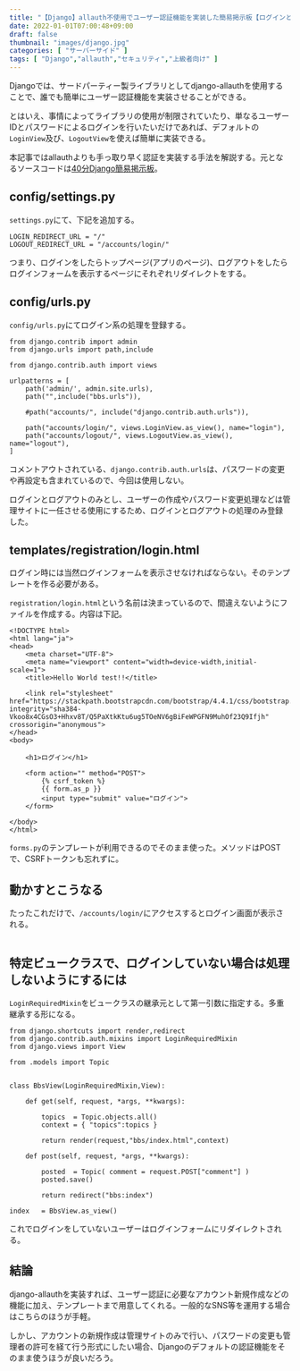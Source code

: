 ```yaml
---
title: "【Django】allauth不使用でユーザー認証機能を実装した簡易掲示板【ログインとログアウトのみ】"
date: 2022-01-01T07:00:48+09:00
draft: false
thumbnail: "images/django.jpg"
categories: [ "サーバーサイド" ]
tags: [ "Django","allauth","セキュリティ","上級者向け" ]
---
```


Djangoでは、サードパーティー製ライブラリとしてdjango-allauthを使用することで、誰でも簡単にユーザー認証機能を実装させることができる。

とはいえ、事情によってライブラリの使用が制限されていたり、単なるユーザーIDとパスワードによるログインを行いたいだけであれば、デフォルトの`LoginView`及び、`LogoutView`を使えば簡単に実装できる。

本記事ではallauthよりも手っ取り早く認証を実装する手法を解説する。元となるソースコードは[40分Django簡易掲示板](/post/startup-django)。

## config/settings.py

`settings.py`にて、下記を追加する。

    LOGIN_REDIRECT_URL = "/" 
    LOGOUT_REDIRECT_URL = "/accounts/login/"

つまり、ログインをしたらトップページ(アプリのページ)、ログアウトをしたらログインフォームを表示するページにそれぞれリダイレクトをする。

## config/urls.py

`config/urls.py`にてログイン系の処理を登録する。

    from django.contrib import admin
    from django.urls import path,include
    
    from django.contrib.auth import views
    
    urlpatterns = [ 
        path('admin/', admin.site.urls),
        path("",include("bbs.urls")),
    
        #path("accounts/", include("django.contrib.auth.urls")),
    
        path("accounts/login/", views.LoginView.as_view(), name="login"),
        path("accounts/logout/", views.LogoutView.as_view(), name="logout"),
    ]

コメントアウトされている、`django.contrib.auth.urls`は、パスワードの変更や再設定も含まれているので、今回は使用しない。

ログインとログアウトのみとし、ユーザーの作成やパスワード変更処理などは管理サイトに一任させる使用にするため、ログインとログアウトの処理のみ登録した。


## templates/registration/login.html

ログイン時には当然ログインフォームを表示させなければならない。そのテンプレートを作る必要がある。

`registration/login.html`という名前は決まっているので、間違えないようにファイルを作成する。内容は下記。

    <!DOCTYPE html>
    <html lang="ja">
    <head>
    	<meta charset="UTF-8">
        <meta name="viewport" content="width=device-width,initial-scale=1">
    	<title>Hello World test!!</title>
    
        <link rel="stylesheet" href="https://stackpath.bootstrapcdn.com/bootstrap/4.4.1/css/bootstrap.min.css" integrity="sha384-Vkoo8x4CGsO3+Hhxv8T/Q5PaXtkKtu6ug5TOeNV6gBiFeWPGFN9MuhOf23Q9Ifjh" crossorigin="anonymous">
    </head>
    <body>
    
        <h1>ログイン</h1>
    
        <form action="" method="POST">
            {% csrf_token %}
            {{ form.as_p }}
            <input type="submit" value="ログイン">
        </form>
    
    </body>
    </html>

`forms.py`のテンプレートが利用できるのでそのまま使った。メソッドはPOSTで、CSRFトークンも忘れずに。

## 動かすとこうなる

たったこれだけで、`/accounts/login/`にアクセスするとログイン画面が表示される。

<div class="img-center"><img src="/images/Screenshot from 2022-01-02 07-55-23.png" alt=""></div>

## 特定ビュークラスで、ログインしていない場合は処理しないようにするには

`LoginRequiredMixin`をビュークラスの継承元として第一引数に指定する。多重継承する形になる。

    from django.shortcuts import render,redirect
    from django.contrib.auth.mixins import LoginRequiredMixin
    from django.views import View

    from .models import Topic
    
    
    class BbsView(LoginRequiredMixin,View):
    
        def get(self, request, *args, **kwargs):
    
            topics  = Topic.objects.all()
            context = { "topics":topics }
    
            return render(request,"bbs/index.html",context)
    
        def post(self, request, *args, **kwargs):
    
            posted  = Topic( comment = request.POST["comment"] )
            posted.save()
    
            return redirect("bbs:index")
    
    index   = BbsView.as_view()


これでログインをしていないユーザーはログインフォームにリダイレクトされる。

## 結論

django-allauthを実装すれば、ユーザー認証に必要なアカウント新規作成などの機能に加え、テンプレートまで用意してくれる。一般的なSNS等を運用する場合はこちらのほうが手軽。

しかし、アカウントの新規作成は管理サイトのみで行い、パスワードの変更も管理者の許可を経て行う形式にしたい場合、Djangoのデフォルトの認証機能をそのまま使うほうが良いだろう。


